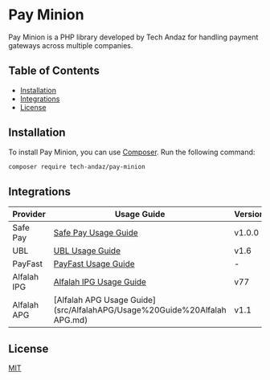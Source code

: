 # Pay Minion

Pay Minion is a PHP library developed by Tech Andaz for handling payment gateways across multiple companies.

## Table of Contents

- [Installation](#installation)
- [Integrations](#integrations)
- [License](#license)

## Installation

To install Pay Minion, you can use [Composer](https://getcomposer.org/). Run the following command:

```bash
composer require tech-andaz/pay-minion
```

## Integrations

| Provider | Usage Guide | Version | API Doc |
| -------- | ------- | ------- | ------- |
|Safe Pay|[Safe Pay Usage Guide](src/SafePay/Usage%20Guide%20SafePay.md)| v1.0.0 |[Safe Pay API Docs](https://github.com/getsafepay/safepay-php)|
|UBL|[UBL Usage Guide](src/UBL/Usage%20Guide%20UBL.md)| v1.6 | [UBL API Docs](src/UBL/Api%20Docs%20UBL.pdf)|
|PayFast|[PayFast Usage Guide](src/PayFast/Usage%20Guide%20PayFast.md)| - | -|
|Alfalah IPG|[Alfalah IPG Usage Guide](src/AlfalahIPG/Usage%20Guide%20AlfalahIPG.md)|  v77 |[Alfalah IPG API Docs](https://test-bankalfalah.gateway.mastercard.com/api/documentation/integrationGuidelines/index.html)|
|Alfalah APG|[Alfalah APG Usage Guide](src/AlfalahAPG/Usage%20Guide%20Alfalah APG.md)| v1.1 | [Alfalah APG API Docs](src/AlfalahAPG/Api%20Docs%20Alfalah APG.pdf)|

## License

[MIT](https://choosealicense.com/licenses/mit/)

